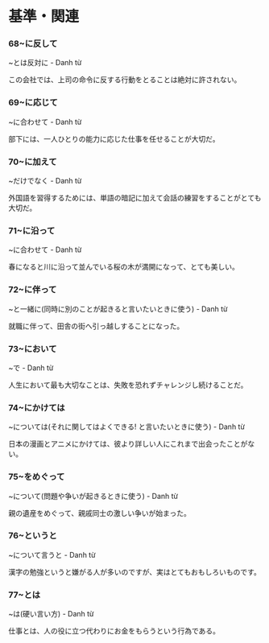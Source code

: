 # 基準・関連

### 68~に反して

~とは反対に - Danh từ

この会社では、上司の命令に反する行動をとることは絶対に許されない。

### 69~に応じて

~に合わせて - Danh từ

部下には、一人ひとりの能力に応じた仕事を任せることが大切だ。

### 70~に加えて

~だけでなく - Danh từ

外国語を習得するためには、単語の暗記に加えて会話の練習をすることがとても大切だ。

### 71~に沿って

~に合わせて - Danh từ

春になると川に沿って並んでいる桜の木が満開になって、とても美しい。

### 72~に伴って

~と一緒に(同時に別のことが起きると言いたいときに使う) - Danh từ

就職に伴って、田舎の街へ引っ越しすることになった。

### 73~において

~で - Danh từ

人生において最も大切なことは、失敗を恐れずチャレンジし続けることだ。

### 74~にかけては

~については(それに関してはよくできる! と言いたいときに使う) - Danh từ

日本の漫画とアニメにかけては、彼より詳しい人にこれまで出会ったことがない。

### 75~をめぐって

~について(問題や争いが起きるときに使う) - Danh từ

親の遺産をめぐって、親戚同士の激しい争いが始まった。

### 76~というと

~について言うと - Danh từ

漢字の勉強というと嫌がる人が多いのですが、実はとてもおもしろいものです。

### 77~とは

~は(硬い言い方) - Danh từ

仕事とは、人の役に立つ代わりにお金をもらうという行為である。
